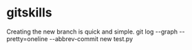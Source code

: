 # gitskills
Creating the new branch is quick and simple.
git log --graph --pretty=oneline --abbrev-commit
new
test.py